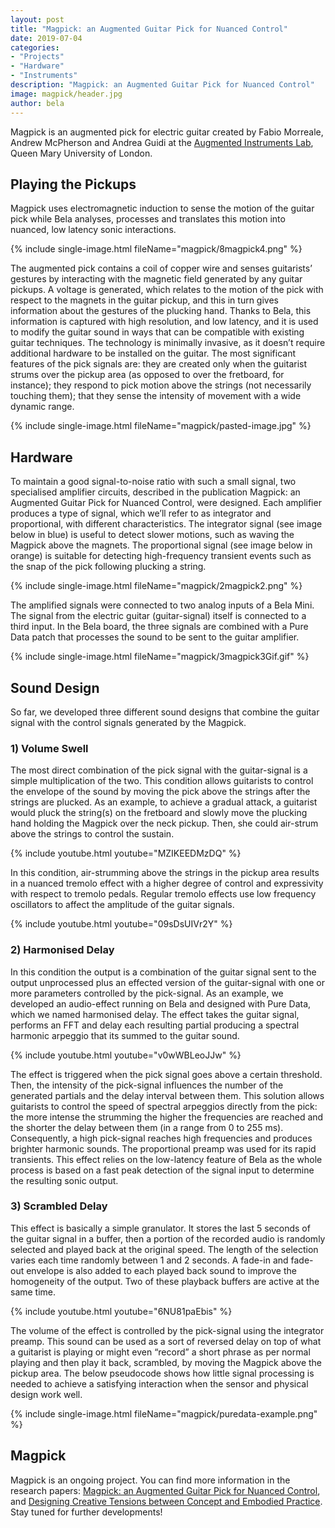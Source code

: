 ```yaml
---
layout: post
title: "Magpick: an Augmented Guitar Pick for Nuanced Control"
date: 2019-07-04
categories:
- "Projects"
- "Hardware"
- "Instruments"
description: "Magpick: an Augmented Guitar Pick for Nuanced Control"
image: magpick/header.jpg
author: bela
---
```



Magpick is an augmented pick for electric guitar created by Fabio Morreale, Andrew McPherson and Andrea Guidi at the [Augmented Instruments Lab](http://instrumentslab.org/), Queen Mary University of London.

## Playing the Pickups

Magpick uses electromagnetic induction to sense the motion of the guitar pick while Bela analyses, processes and translates this motion into nuanced, low latency sonic interactions.

{% include single-image.html fileName="magpick/8magpick4.png" %}

The augmented pick contains a coil of copper wire and senses guitarists’ gestures by interacting with the magnetic field generated by any guitar pickups. A voltage is generated, which relates to the motion of the pick with respect to the magnets in the guitar pickup, and this in turn gives information about the gestures of the plucking hand. Thanks to Bela, this information is captured with high resolution, and low latency, and it is used to modify the guitar sound in ways that can be compatible with existing guitar techniques. The technology is minimally invasive, as it doesn’t require additional hardware to be installed on the guitar. The most significant features of the pick signals are: they are created only when the guitarist strums over the pickup area (as opposed to over the fretboard, for instance); they respond to pick motion above the strings (not necessarily touching them); that they sense the intensity of movement with a wide dynamic range.

{% include single-image.html fileName="magpick/pasted-image.jpg" %}


## Hardware

To maintain a good signal-to-noise ratio with such a small signal, two specialised amplifier circuits, described in the publication Magpick: an Augmented Guitar Pick for Nuanced Control, were designed. Each amplifier produces a type of signal, which we’ll refer to as integrator and proportional, with different characteristics. The integrator signal (see image below in blue) is useful to detect slower motions, such as waving the Magpick above the magnets. The proportional signal (see image below in orange) is suitable for detecting high-frequency transient events such as the snap of the pick following plucking a string.

{% include single-image.html fileName="magpick/2magpick2.png" %}

The amplified signals were connected to two analog inputs of a Bela Mini. The signal from the electric guitar (guitar-signal) itself is connected to a third input. In the Bela board, the three signals are combined with a Pure Data patch that processes the sound to be sent to the guitar amplifier.  

{% include single-image.html fileName="magpick/3magpick3Gif.gif" %}


## Sound Design

So far, we developed three different sound designs that combine the guitar signal with the control signals generated by the Magpick.

### **1) Volume Swell**

The most direct combination of the pick signal with the guitar-signal is a simple multiplication of the two. This condition allows guitarists to control the envelope of the sound by moving the pick above the strings after the strings are plucked. As an example, to achieve a gradual attack, a guitarist would pluck the string(s) on the fretboard and slowly move the plucking hand holding the Magpick over the neck pickup. Then, she could air-strum above the strings to control the sustain.

{% include youtube.html youtube="MZIKEEDMzDQ" %}

In this condition, air-strumming above the strings in the pickup area results in a nuanced tremolo effect with a higher degree of control and expressivity with respect to tremolo pedals. Regular tremolo effects use low frequency oscillators to affect the amplitude of the guitar signals.

{% include youtube.html youtube="09sDsUIVr2Y" %}


### **2) Harmonised Delay**

In this condition the output is a combination of the guitar signal sent to the output unprocessed plus an effected version of the guitar-signal with one or more parameters controlled by the pick-signal. As an example, we developed an audio-effect running on Bela and designed with Pure Data, which we named harmonised delay. The effect takes the guitar signal, performs an FFT and delay each resulting partial producing a spectral harmonic arpeggio that its summed to the guitar sound.

{% include youtube.html youtube="v0wWBLeoJJw" %}

The effect is triggered when the pick signal goes above a certain threshold. Then, the intensity of the pick-signal influences the number of the generated partials and the delay interval between them. This solution allows guitarists to control the speed of spectral arpeggios directly from the pick: the more intense the strumming the higher the frequencies are reached and the shorter the delay between them (in a range from 0 to 255 ms). Consequently, a high pick-signal reaches high frequencies and produces brighter harmonic sounds. The proportional preamp was used for its rapid transients. This effect relies on the low-latency feature of Bela as the whole process is based on a fast peak detection of the signal input to determine the resulting sonic output.

### **3) Scrambled Delay**

This effect is basically a simple granulator. It stores the last 5 seconds of the guitar signal in a buffer, then a portion of the recorded audio is randomly selected and played back at the original speed. The length of the selection varies each time randomly between 1 and 2 seconds. A fade-in and fade-out envelope is also added to each played back sound to improve the homogeneity of the output. Two of these playback buffers are active at the same time.

{% include youtube.html youtube="6NU81paEbis" %}

The volume of the effect is controlled by the pick-signal using the integrator preamp. This sound can be used as a sort of reversed delay on top of what a guitarist is playing or might even “record” a short phrase as per normal playing and then play it back, scrambled, by moving the Magpick above the pickup area.
The below pseudocode shows how little signal processing is needed to achieve a satisfying interaction when the sensor and physical design work well.

{% include single-image.html fileName="magpick/puredata-example.png" %}

## Magpick

Magpick is an ongoing project. You can find more information in the research papers: [Magpick: an Augmented Guitar Pick for Nuanced Control](http://instrumentslab.org/data/andrea/2019NIMEFinal.pdf), and [Designing Creative Tensions between Concept and Embodied Practice](http://instrumentslab.org/data/andrea/2019CHIFinal.pdf). Stay tuned for further developments!

